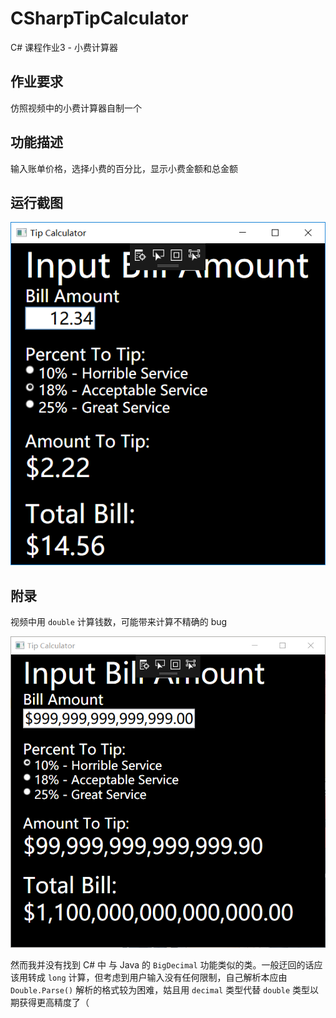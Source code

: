 # CSharpTipCalculator

C# 课程作业3 - 小费计算器

## 作业要求

仿照视频中的小费计算器自制一个

## 功能描述

输入账单价格，选择小费的百分比，显示小费金额和总金额

## 运行截图

![](https://raw.githubusercontent.com/8qwe24657913/CSharpTipCalculator/master/images/sample.png)

## 附录

视频中用 `double` 计算钱数，可能带来计算不精确的 bug

![](https://raw.githubusercontent.com/8qwe24657913/CSharpTipCalculator/master/images/bug.png)

然而我并没有找到 C# 中 与 Java 的 `BigDecimal` 功能类似的类。一般迂回的话应该用转成 `long` 计算，但考虑到用户输入没有任何限制，自己解析本应由 `Double.Parse()` 解析的格式较为困难，姑且用 `decimal` 类型代替 `double` 类型以期获得更高精度了（
